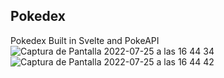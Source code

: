 ## Pokedex
Pokedex Built in Svelte and PokeAPI
![Captura de Pantalla 2022-07-25 a las 16 44 34](https://user-images.githubusercontent.com/96486230/180805007-9947292a-bd69-4a2d-9990-e79d3e6233a6.png)
![Captura de Pantalla 2022-07-25 a las 16 44 42](https://user-images.githubusercontent.com/96486230/180805014-b4adbdd6-0ee6-4d42-94ea-41492e28ed9e.png)

